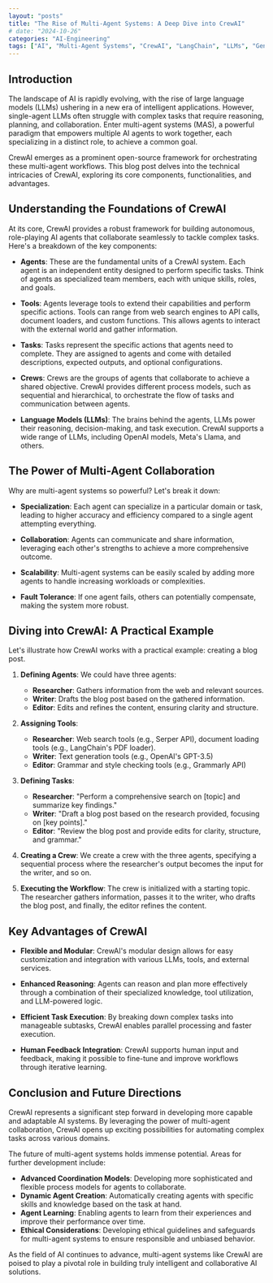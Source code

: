 ```yaml
---
layout: "posts"
title: "The Rise of Multi-Agent Systems: A Deep Dive into CrewAI"
# date: "2024-10-26"
categories: "AI-Engineering"
tags: ["AI", "Multi-Agent Systems", "CrewAI", "LangChain", "LLMs", "Generative AI"]
---
```


## Introduction

The landscape of AI is rapidly evolving, with the rise of large language models (LLMs) ushering in a new era of intelligent applications.  However,  single-agent LLMs often struggle with complex tasks that require reasoning, planning, and collaboration.  Enter multi-agent systems (MAS), a powerful paradigm that empowers multiple AI agents to work together, each specializing in a distinct role, to achieve a common goal. 

CrewAI emerges as a prominent open-source framework for orchestrating these multi-agent workflows.  This blog post delves into the technical intricacies of CrewAI, exploring its core components, functionalities, and advantages. 

## Understanding the Foundations of CrewAI

At its core, CrewAI provides a robust framework for building autonomous, role-playing AI agents that collaborate seamlessly to tackle complex tasks.  Here's a breakdown of the key components:

* **Agents**:  These are the fundamental units of a CrewAI system.  Each agent is an independent entity designed to perform specific tasks.  Think of agents as specialized team members, each with unique skills, roles, and goals.

* **Tools**: Agents leverage tools to extend their capabilities and perform specific actions.  Tools can range from web search engines to API calls, document loaders, and custom functions.  This allows agents to interact with the external world and gather information.

* **Tasks**:  Tasks represent the specific actions that agents need to complete.  They are assigned to agents and come with detailed descriptions, expected outputs, and optional configurations.

* **Crews**: Crews are the groups of agents that collaborate to achieve a shared objective.  CrewAI provides different process models, such as sequential and hierarchical, to orchestrate the flow of tasks and communication between agents.

* **Language Models (LLMs)**: The brains behind the agents, LLMs power their reasoning, decision-making, and task execution. CrewAI supports a wide range of LLMs, including OpenAI models, Meta's Llama, and others.

## The Power of Multi-Agent Collaboration

Why are multi-agent systems so powerful? Let's break it down:

* **Specialization**: Each agent can specialize in a particular domain or task, leading to higher accuracy and efficiency compared to a single agent attempting everything.

* **Collaboration**:  Agents can communicate and share information, leveraging each other's strengths to achieve a more comprehensive outcome.

* **Scalability**: Multi-agent systems can be easily scaled by adding more agents to handle increasing workloads or complexities.

* **Fault Tolerance**: If one agent fails, others can potentially compensate, making the system more robust.

## Diving into CrewAI: A Practical Example

Let's illustrate how CrewAI works with a practical example: creating a blog post.

1. **Defining Agents**: We could have three agents:
    * **Researcher**:  Gathers information from the web and relevant sources.
    * **Writer**:  Drafts the blog post based on the gathered information.
    * **Editor**:  Edits and refines the content, ensuring clarity and structure.

2. **Assigning Tools**: 
    * **Researcher**:  Web search tools (e.g., Serper API), document loading tools (e.g., LangChain's PDF loader).
    * **Writer**:  Text generation tools (e.g., OpenAI's GPT-3.5)
    * **Editor**:  Grammar and style checking tools (e.g., Grammarly API)

3. **Defining Tasks**:
    * **Researcher**:  "Perform a comprehensive search on [topic] and summarize key findings."
    * **Writer**: "Draft a blog post based on the research provided, focusing on [key points]."
    * **Editor**: "Review the blog post and provide edits for clarity, structure, and grammar."

4. **Creating a Crew**: We create a crew with the three agents, specifying a sequential process where the researcher's output becomes the input for the writer, and so on.

5. **Executing the Workflow**: The crew is initialized with a starting topic. The researcher gathers information, passes it to the writer, who drafts the blog post, and finally, the editor refines the content.

## Key Advantages of CrewAI

* **Flexible and Modular**:  CrewAI's modular design allows for easy customization and integration with various LLMs, tools, and external services.

* **Enhanced Reasoning**:  Agents can reason and plan more effectively through a combination of their specialized knowledge, tool utilization, and LLM-powered logic.

* **Efficient Task Execution**:  By breaking down complex tasks into manageable subtasks, CrewAI enables parallel processing and faster execution.

* **Human Feedback Integration**: CrewAI supports human input and feedback, making it possible to fine-tune and improve workflows through iterative learning.

## Conclusion and Future Directions

CrewAI represents a significant step forward in developing more capable and adaptable AI systems. By leveraging the power of multi-agent collaboration, CrewAI opens up exciting possibilities for automating complex tasks across various domains.

The future of multi-agent systems holds immense potential.  Areas for further development include:

* **Advanced Coordination Models**:  Developing more sophisticated and flexible process models for agents to collaborate.
* **Dynamic Agent Creation**:  Automatically creating agents with specific skills and knowledge based on the task at hand.
* **Agent Learning**:  Enabling agents to learn from their experiences and improve their performance over time.
* **Ethical Considerations**:  Developing ethical guidelines and safeguards for multi-agent systems to ensure responsible and unbiased behavior.

As the field of AI continues to advance, multi-agent systems like CrewAI are poised to play a pivotal role in building truly intelligent and collaborative AI solutions.
